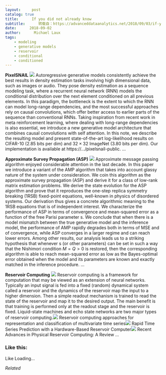 ```yaml
---
layout:     post
catalog: true
title:      If you did not already know
subtitle:      转载自：https://advanceddataanalytics.net/2018/09/03/if-you-did-not-already-know-472/
date:      2018-09-02
author:      Michael Laux
tags:
    - modeling
    - generative models
    - reservoir
    - conditional
    - conditioned
---
```


**PixelSNAIL** ![](https://aboutdataanalytics.files.wordpress.com/2015/01/google.png?w=529)
Autoregressive generative models consistently achieve the best results in density estimation tasks involving high dimensional data, such as images or audio. They pose density estimation as a sequence modeling task, where a recurrent neural network (RNN) models the conditional distribution over the next element conditioned on all previous elements. In this paradigm, the bottleneck is the extent to which the RNN can model long-range dependencies, and the most successful approaches rely on causal convolutions, which offer better access to earlier parts of the sequence than conventional RNNs. Taking inspiration from recent work in meta reinforcement learning, where dealing with long-range dependencies is also essential, we introduce a new generative model architecture that combines causal convolutions with self attention. In this note, we describe the resulting model and present state-of-the-art log-likelihood results on CIFAR-10 (2.85 bits per dim) and $32 \times 32$ ImageNet (3.80 bits per dim). Our implementation is available at https://…/pixelsnail-public. … 

**Approximate Survey Propagation (ASP)** ![](https://aboutdataanalytics.files.wordpress.com/2015/01/google.png?w=529)
Approximate message passing algorithm enjoyed considerable attention in the last decade. In this paper we introduce a variant of the AMP algorithm that takes into account glassy nature of the system under consideration. We coin this algorithm as the approximate survey propagation (ASP) and derive it for a class of low-rank matrix estimation problems. We derive the state evolution for the ASP algorithm and prove that it reproduces the one-step replica symmetry breaking (1RSB) fixed-point equations, well-known in physics of disordered systems. Our derivation thus gives a concrete algorithmic meaning to the 1RSB equations that is of independent interest. We characterize the performance of ASP in terms of convergence and mean-squared error as a function of the free Parisi parameter s. We conclude that when there is a model mismatch between the true generative model and the inference model, the performance of AMP rapidly degrades both in terms of MSE and of convergence, while ASP converges in a larger regime and can reach lower errors. Among other results, our analysis leads us to a striking hypothesis that whenever s (or other parameters) can be set in such a way that the Nishimori condition $M=Q>0$ is restored, then the corresponding algorithm is able to reach mean-squared error as low as the Bayes-optimal error obtained when the model and its parameters are known and exactly matched in the inference procedure. … 

**Reservoir Computing** ![](https://aboutdataanalytics.files.wordpress.com/2015/01/google.png?w=529)
Reservoir computing is a framework for computation that may be viewed as an extension of neural networks. Typically an input signal is fed into a fixed (random) dynamical system called a reservoir and the dynamics of the reservoir map the input to a higher dimension. Then a simple readout mechanism is trained to read the state of the reservoir and map it to the desired output. The main benefit is that training is performed only at the readout stage and the reservoir is fixed. Liquid-state machines and echo state networks are two major types of reservoir computing.![](https://aboutdataanalytics.files.wordpress.com/2015/04/link.png?w=529)
 Reservoir computing approaches for representation and classification of multivariate time series![](https://aboutdataanalytics.files.wordpress.com/2015/04/link.png?w=529)
 Rapid Time Series Prediction with a Hardware-Based Reservoir Computer![](https://aboutdataanalytics.files.wordpress.com/2015/04/link.png?w=529)
 Recent Advances in Physical Reservoir Computing: A Review … 





### Like this:

Like Loading...


*Related*

